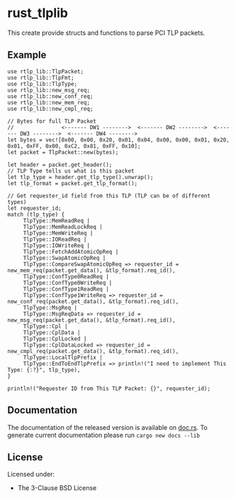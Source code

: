 rust_tlplib
=============

This create provide structs and functions to parse PCI TLP packets.


## Example

```
use rtlp_lib::TlpPacket;
use rtlp_lib::TlpFmt;
use rtlp_lib::TlpType;
use rtlp_lib::new_msg_req;
use rtlp_lib::new_conf_req;
use rtlp_lib::new_mem_req;
use rtlp_lib::new_cmpl_req;

// Bytes for full TLP Packet
//               <------- DW1 -------->  <------- DW2 -------->  <------- DW3 -------->  <------- DW4 -------->
let bytes = vec![0x00, 0x00, 0x20, 0x01, 0x04, 0x00, 0x00, 0x01, 0x20, 0x01, 0xFF, 0x00, 0xC2, 0x81, 0xFF, 0x10];
let packet = TlpPacket::new(bytes);

let header = packet.get_header();
// TLP Type tells us what is this packet
let tlp_type = header.get_tlp_type().unwrap();
let tlp_format = packet.get_tlp_format();

// Get requester_id field from this TLP (TLP can be of different types) 
let requester_id;
match (tlp_type) {
     TlpType::MemReadReq |
     TlpType::MemReadLockReq |
     TlpType::MemWriteReq |
     TlpType::IOReadReq |
     TlpType::IOWriteReq |
     TlpType::FetchAddAtomicOpReq |
     TlpType::SwapAtomicOpReq |
     TlpType::CompareSwapAtomicOpReq => requester_id = new_mem_req(packet.get_data(), &tlp_format).req_id(),
     TlpType::ConfType0ReadReq |
     TlpType::ConfType0WriteReq |
     TlpType::ConfType1ReadReq |
     TlpType::ConfType1WriteReq => requester_id = new_conf_req(packet.get_data(), &tlp_format).req_id(),
     TlpType::MsgReq |
     TlpType::MsgReqData => requester_id = new_msg_req(packet.get_data(), &tlp_format).req_id(),
     TlpType::Cpl |
     TlpType::CplData |
     TlpType::CplLocked |
     TlpType::CplDataLocked => requester_id = new_cmpl_req(packet.get_data(), &tlp_format).req_id(),
     TlpType::LocalTlpPrefix |
     TlpType::EndToEndTlpPrefix => println!("I need to implement This Type: {:?}", tlp_type),
}

println!("Requester ID from This TLP Packet: {}", requester_id);
```

## Documentation

The documentation of the released version is available on [doc.rs](https://docs.rs/rust_tlplib).
To generate current documentation please run `cargo new docs --lib`

## License

Licensed under:

 * The 3-Clause BSD License